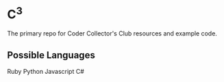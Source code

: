 C<sup>3</sup>
======

The primary repo for Coder Collector's Club resources and example code. 

Possible Languages
------------------

Ruby
Python 
Javascript
C#
